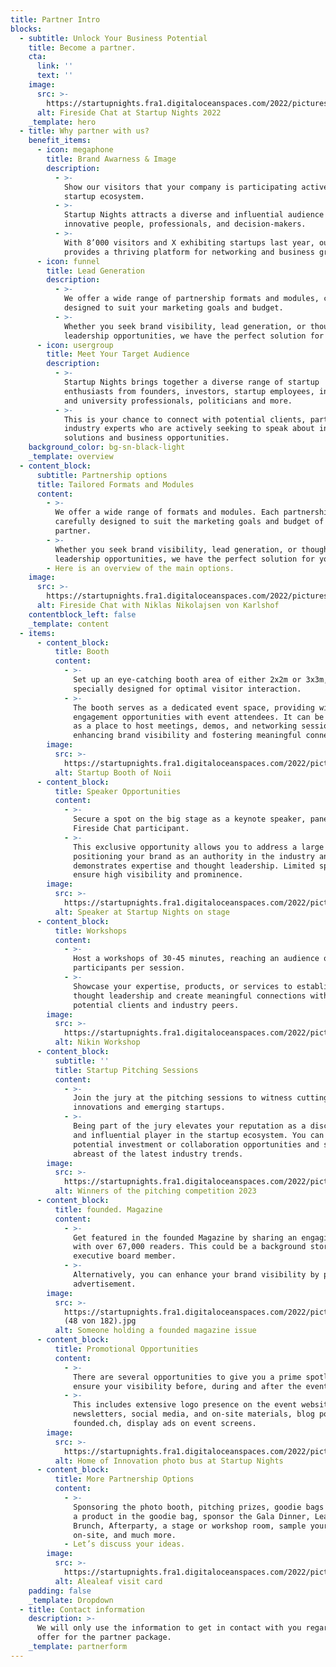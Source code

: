 ```yaml
---
title: Partner Intro
blocks:
  - subtitle: Unlock Your Business Potential
    title: Become a partner.
    cta:
      link: ''
      text: ''
    image:
      src: >-
        https://startupnights.fra1.digitaloceanspaces.com/2022/pictures/stage.jpg
      alt: Fireside Chat at Startup Nights 2022
    _template: hero
  - title: Why partner with us?
    benefit_items:
      - icon: megaphone
        title: Brand Awarness & Image
        description:
          - >-
            Show our visitors that your company is participating actively in the
            startup ecosystem.
          - >-
            Startup Nights attracts a diverse and influential audience of
            innovative people, professionals, and decision-makers.
          - >-
            With 8’000 visitors and X exhibiting startups last year, our event
            provides a thriving platform for networking and business growth.
      - icon: funnel
        title: Lead Generation
        description:
          - >-
            We offer a wide range of partnership formats and modules, carefully
            designed to suit your marketing goals and budget.
          - >-
            Whether you seek brand visibility, lead generation, or thought
            leadership opportunities, we have the perfect solution for you.
      - icon: usergroup
        title: Meet Your Target Audience
        description:
          - >-
            Startup Nights brings together a diverse range of startup
            enthusiasts from founders, investors, startup employees, innovation
            and university professionals, politicians and more.
          - >-
            This is your chance to connect with potential clients, partners, and
            industry experts who are actively seeking to speak about innovative
            solutions and business opportunities.
    background_color: bg-sn-black-light
    _template: overview
  - content_block:
      subtitle: Partnership options
      title: Tailored Formats and Modules
      content:
        - >-
          We offer a wide range of formats and modules. Each partnership is
          carefully designed to suit the marketing goals and budget of the
          partner.
        - >-
          Whether you seek brand visibility, lead generation, or thought
          leadership opportunities, we have the perfect solution for you.
        - Here is an overview of the main options.
    image:
      src: >-
        https://startupnights.fra1.digitaloceanspaces.com/2022/pictures/impressions/031122_StartupNights_Tag1_-300.jpg
      alt: Fireside Chat with Niklas Nikolajsen von Karlshof
    contentblock_left: false
    _template: content
  - items:
      - content_block:
          title: Booth
          content:
            - >-
              Set up an eye-catching booth area of either 2x2m or 3x3m,
              specially designed for optimal visitor interaction.
            - >-
              The booth serves as a dedicated event space, providing with direct
              engagement opportunities with event attendees. It can be utilized
              as a place to host meetings, demos, and networking sessions,
              enhancing brand visibility and fostering meaningful connections.
        image:
          src: >-
            https://startupnights.fra1.digitaloceanspaces.com/2022/pictures/impressions/Partner/031122_StartupNights_Tag1_-37.jpeg
          alt: Startup Booth of Noii
      - content_block:
          title: Speaker Opportunities
          content:
            - >-
              Secure a spot on the big stage as a keynote speaker, panelist, or
              Fireside Chat participant.
            - >-
              This exclusive opportunity allows you to address a large audience,
              positioning your brand as an authority in the industry and
              demonstrates expertise and thought leadership. Limited spots
              ensure high visibility and prominence.
        image:
          src: >-
            https://startupnights.fra1.digitaloceanspaces.com/2022/pictures/impressions/Partner/20221103-IMG_4970.jpg
          alt: Speaker at Startup Nights on stage
      - content_block:
          title: Workshops
          content:
            - >-
              Host a workshops of 30-45 minutes, reaching an audience of 80
              participants per session.
            - >-
              Showcase your expertise, products, or services to establish
              thought leadership and create meaningful connections with
              potential clients and industry peers.
        image:
          src: >-
            https://startupnights.fra1.digitaloceanspaces.com/2022/pictures/impressions/Partner/0C1A4629.jpg
          alt: Nikin Workshop
      - content_block:
          subtitle: ''
          title: Startup Pitching Sessions
          content:
            - >-
              Join the jury at the pitching sessions to witness cutting-edge
              innovations and emerging startups.
            - >-
              Being part of the jury elevates your reputation as a discerning
              and influential player in the startup ecosystem. You can identify
              potential investment or collaboration opportunities and stay
              abreast of the latest industry trends.
        image:
          src: >-
            https://startupnights.fra1.digitaloceanspaces.com/2022/pictures/impressions/Partner/0C1A4915.jpg
          alt: Winners of the pitching competition 2023
      - content_block:
          title: founded. Magazine
          content:
            - >-
              Get featured in the founded Magazine by sharing an engaging story
              with over 67,000 readers. This could be a background story of a
              executive board member.
            - >-
              Alternatively, you can enhance your brand visibility by placing a
              advertisement.
        image:
          src: >-
            https://startupnights.fra1.digitaloceanspaces.com/2022/pictures/impressions/Partner/041122_StartupNights_Tag2_
            (48 von 182).jpg
          alt: Someone holding a founded magazine issue
      - content_block:
          title: Promotional Opportunities
          content:
            - >-
              There are several opportunities to give you a prime spotlight and
              ensure your visibility before, during and after the event.
            - >-
              This includes extensive logo presence on the event website,
              newsletters, social media, and on-site materials, blog posts on
              founded.ch, display ads on event screens.
        image:
          src: >-
            https://startupnights.fra1.digitaloceanspaces.com/2022/pictures/impressions/Partner/0C1A4511.jpg
          alt: Home of Innovation photo bus at Startup Nights
      - content_block:
          title: More Partnership Options
          content:
            - >-
              Sponsoring the photo booth, pitching prizes, goodie bags or place
              a product in the goodie bag, sponsor the Gala Dinner, Leaders
              Brunch, Afterparty, a stage or workshop room, sample your product
              on-site, and much more.
            - Let’s discuss your ideas.
        image:
          src: >-
            https://startupnights.fra1.digitaloceanspaces.com/2022/pictures/impressions/Partner/0C1A4614.jpg
          alt: Alealeaf visit card
    padding: false
    _template: Dropdown
  - title: Contact information
    description: >-
      We will only use the information to get in contact with you regarding an
      offer for the partner package.
    _template: partnerform
---
```







